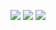 <a href= 'https://www.linkedin.com/in/adam-b-gillespie/' rel="nofollow"><img src= "https://img.shields.io/badge/LinkedIn-0077B5?style=for-the-badge&logo=linkedin&logoColor=white" /></a>
<a href="https://www.instagram.com/therealgilsepie/?hl=en" rel="nofollow"><img src= "https://img.shields.io/badge/Instagram-E4405F?style=for-the-badge&logo=instagram&logoColor=white" /></a>
<a href="mailto:adam.g.tpt@gmail.com" rel="nofollow"><img src= "https://img.shields.io/badge/Gmail-D14836?style=for-the-badge&logo=gmail&logoColor=white" /></a>


<!--
**agilles1/agilles1** is a ✨ _special_ ✨ repository because its `README.md` (this file) appears on your GitHub profile.

Here are some ideas to get you started:

- 🔭 I’m currently working on ...
- 🌱 I’m currently learning ...
- 👯 I’m looking to collaborate on ...
- 🤔 I’m looking for help with ...
- 💬 Ask me about ...

- 😄 Pronouns: ...
- ⚡ Fun fact: ...
-->
